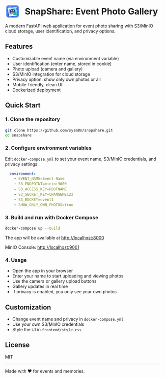 <div style="display:flex;align-items:center;gap:16px;">
  <img src="frontend/logo.png" alt="SnapShare Logo" width="48" />
  <h1 style="margin:0;">SnapShare: Event Photo Gallery</h1>
</div>

A modern FastAPI web application for event photo sharing with S3/MinIO cloud storage, user identification, and privacy options.

## Features
- Customizable event name (via environment variable)
- User identification (enter name, stored in cookie)
- Photo upload (camera and gallery)
- S3/MinIO integration for cloud storage
- Privacy option: show only own photos or all
- Mobile-friendly, clean UI
- Dockerized deployment

## Quick Start

### 1. Clone the repository
```bash
git clone https://github.com/sysm0n/snapshare.git
cd snapshare
```

### 2. Configure environment variables
Edit `docker-compose.yml` to set your event name, S3/MinIO credentials, and privacy settings:
```yaml
  environment:
    - EVENT_NAME=Event Name
    - S3_ENDPOINT=minio:9000
    - S3_ACCESS_KEY=ROOTNAME
    - S3_SECRET_KEY=CHANGEME123
    - S3_BUCKET=event1
    - SHOW_ONLY_OWN_PHOTOS=true
```

### 3. Build and run with Docker Compose
```bash
docker-compose up --build
```

The app will be available at [http://localhost:8000](http://localhost:8000)

MinIO Console: [http://localhost:9001](http://localhost:9001)

### 4. Usage
- Open the app in your browser
- Enter your name to start uploading and viewing photos
- Use the camera or gallery upload buttons
- Gallery updates in real time
- If privacy is enabled, you only see your own photos

## Customization
- Change event name and privacy in `docker-compose.yml`
- Use your own S3/MinIO credentials
- Style the UI in `frontend/style.css`

## License
MIT

---
Made with ❤️ for events and memories.
